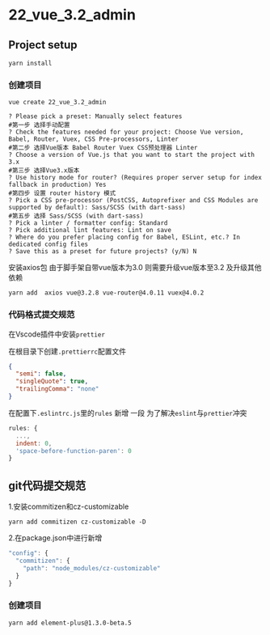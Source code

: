 # 22_vue_3.2_admin

## Project setup
```
yarn install
```

### 创建项目

```shell
vue create 22_vue_3.2_admin

? Please pick a preset: Manually select features 
#第一步 选择手动配置
? Check the features needed for your project: Choose Vue version, Babel, Router, Vuex, CSS Pre-processors, Linter 
#第二步 选择Vue版本 Babel Router Vuex CSS预处理器 Linter
? Choose a version of Vue.js that you want to start the project with 3.x 
#第三步 选择Vue3.x版本
? Use history mode for router? (Requires proper server setup for index fallback in production) Yes 
#第四步 设置 router history 模式
? Pick a CSS pre-processor (PostCSS, Autoprefixer and CSS Modules are supported by default): Sass/SCSS (with dart-sass) 
#第五步 选择 Sass/SCSS (with dart-sass)
? Pick a linter / formatter config: Standard 
? Pick additional lint features: Lint on save
? Where do you prefer placing config for Babel, ESLint, etc.? In dedicated config files
? Save this as a preset for future projects? (y/N) N
```

安装axios包 由于脚手架自带vue版本为3.0 则需要升级vue版本至3.2 及升级其他依赖

```shell
yarn add  axios vue@3.2.8 vue-router@4.0.11 vuex@4.0.2
```

### 代码格式提交规范

在Vscode插件中安装`prettier`

在根目录下创建`.prettierrc`配置文件

```json
{
  "semi": false,
  "singleQuote": true,
  "trailingComma": "none"
}
```

在配置下`.eslintrc.js`里的`rules` 新增 一段 为了解决`eslint`与`prettier`冲突

```js
rules: {
  ...,
  indent: 0,
  'space-before-function-paren': 0
}
```

## git代码提交规范

1.安装commitizen和cz-customizable

```shell
yarn add commitizen cz-customizable -D
```

2.在package.json中进行新增

```js
"config": {
  "commitizen": {
    "path": "node_modules/cz-customizable"
  }
}
```

### 创建项目

```shell
yarn add element-plus@1.3.0-beta.5
```